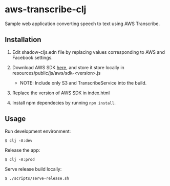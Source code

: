 # aws-transcribe-clj

Sample web application converting speech to text using AWS Transcribe.

## Installation

1. Edit shadow-cljs.edn file by replacing values corresponding to AWS and Facebook settings. 

2. Download AWS SDK [here](https://sdk.amazonaws.com/builder/js/), and store it store locally in resources/public/js/aws/sdk-\<version>.js
    * NOTE: Include only S3 and TranscribeService into the build.
3. Replace the version of AWS SDK in index.html

4. Install npm dependecies by running `npm install`.

## Usage

Run development environment:

    $ clj -A:dev

Release the app:

    $ clj -A:prod

Serve release build locally:
    
    $ ./scripts/serve-release.sh
